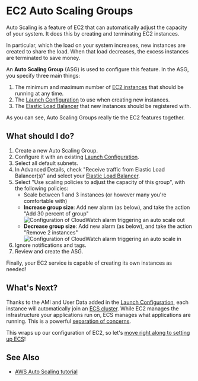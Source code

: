 # EC2 Auto Scaling Groups

Auto Scaling is a feature of EC2 that can automatically adjust the capacity of your system. It does this by creating and terminating EC2 instances.

In particular, which the load on your system increases, new instances are created to share the load. When that load decreases, the excess instances are terminated to save money.

An **Auto Scaling Group** (ASG) is used to configure this feature. In the ASG, you specify three main things:

1. The minimum and maximum number of [EC2 instances](instances.md) that should be running at any time.
2. The [Launch Configuration](launch-configurations.md) to use when creating new instances.
3. The [Elastic Load Balancer](elastic-load-balancers.md) that new instances should be registered with.

As you can see, Auto Scaling Groups really tie the EC2 features together.

## What should I do?

1. Create a new Auto Scaling Group.
1. Configure it with an existing [Launch Configuration](launch-configurations.md).
1. Select all default subnets.
1. In Advanced Details, check "Receive traffic from Elastic Load Balancer(s)" and select your [Elastic Load Balancer](elastic-load-balancers.md).
1. Select "Use scaling policies to adjust the capacity of this group", with the following policies:
   * Scale between 1 and 3 instances (or however many you're comfortable with)
   *  **Increase group size**: Add new alarm (as below), and take the action "Add 30 percent of group"
      ![Configuration of CloudWatch alarm triggering an auto scale out][increase]
   *  **Decrease group size**: Add new alarm (as below), and take the action "Remove 2 instances"
      ![Configuration of CloudWatch alarm triggering an auto scale in][decrease]
1. Ignore notifications and tags.
1. Review and create the ASG.

Finally, your EC2 service is capable of creating its own instances as needed!

## What's Next?

Thanks to the AMI and User Data added in the [Launch Configuration](launch-configurations.md), each instance will automatically join an [ECS cluster](../ecs/clusters.md). While EC2 manages the infrastructure your applications run on, ECS manages what applications are running. This is a powerful [separation of concerns][soc].

This wraps up our configuration of EC2, so let's [move right along to setting up ECS](../ecs/index.md)!

## See Also

* [AWS Auto Scaling tutorial][tutorial]

[tutorial]: https://docs.aws.amazon.com/AutoScaling/latest/DeveloperGuide/as-register-lbs-with-asg.html
[increase]: https://docs.aws.amazon.com/AutoScaling/latest/DeveloperGuide/images/as-console-create-scaleout-policy.png
[decrease]: https://docs.aws.amazon.com/AutoScaling/latest/DeveloperGuide/images/as-console-create-scalein-policy.png
[soc]: https://en.wikipedia.org/wiki/Separation_of_concerns
